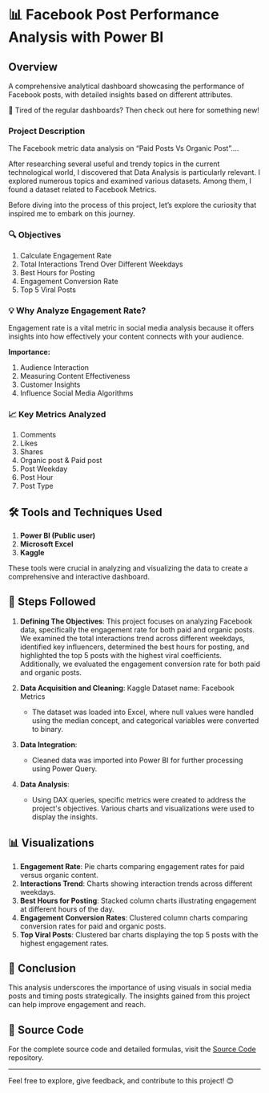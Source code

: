 # 📊 Facebook Post Performance Analysis with Power BI

## Overview
A comprehensive analytical dashboard showcasing the performance of Facebook posts, with detailed insights based on different attributes.

🚀 Tired of the regular dashboards? Then check out here for something new!

### Project Description
The Facebook metric data analysis on “Paid Posts Vs Organic Post”….

After researching several useful and trendy topics in the current technological world, I discovered that Data Analysis is particularly relevant. I explored numerous topics and examined various datasets. Among them, I found a dataset related to Facebook Metrics.

Before diving into the process of this project, let’s explore the curiosity that inspired me to embark on this journey.

### 🔍 Objectives
1. Calculate Engagement Rate
2. Total Interactions Trend Over Different Weekdays
3. Best Hours for Posting
4. Engagement Conversion Rate
5. Top 5 Viral Posts

### 💡 Why Analyze Engagement Rate?
Engagement rate is a vital metric in social media analysis because it offers insights into how effectively your content connects with your audience.

**Importance:**
1. Audience Interaction
2. Measuring Content Effectiveness
3. Customer Insights
4. Influence Social Media Algorithms

### 📈 Key Metrics Analyzed
1. Comments
2. Likes
3. Shares
4. Organic post & Paid post
5. Post Weekday
6. Post Hour
7. Post Type

## 🛠️ Tools and Techniques Used
1. **Power BI (Public user)**
2. **Microsoft Excel**
3. **Kaggle**

These tools were crucial in analyzing and visualizing the data to create a comprehensive and interactive dashboard.

## 🚀 Steps Followed
1. **Defining The Objectives**: 
   This project focuses on analyzing Facebook data, specifically the engagement rate for both paid and organic posts. We examined the total interactions trend across different weekdays, identified key influencers, determined the best hours for posting, and highlighted the top 5 posts with the highest viral coefficients. Additionally, we evaluated the engagement conversion rate for both paid and organic posts.
   
2. **Data Acquisition and Cleaning**: 
   Kaggle Dataset name: Facebook Metrics
   - The dataset was loaded into Excel, where null values were handled using the median concept, and categorical variables were converted to binary.

3. **Data Integration**: 
   - Cleaned data was imported into Power BI for further processing using Power Query.
   
4. **Data Analysis**: 
   - Using DAX queries, specific metrics were created to address the project's objectives. Various charts and visualizations were used to display the insights.

## 📊 Visualizations
1. **Engagement Rate**: Pie charts comparing engagement rates for paid versus organic content.
2. **Interactions Trend**: Charts showing interaction trends across different weekdays.
3. **Best Hours for Posting**: Stacked column charts illustrating engagement at different hours of the day.
4. **Engagement Conversion Rates**: Clustered column charts comparing conversion rates for paid and organic posts.
5. **Top Viral Posts**: Clustered bar charts displaying the top 5 posts with the highest engagement rates.

## 📌 Conclusion
This analysis underscores the importance of using visuals in social media posts and timing posts strategically. The insights gained from this project can help improve engagement and reach.

## 📂 Source Code
For the complete source code and detailed formulas, visit the [Source Code](Link_to_Source_Code) repository.

---

Feel free to explore, give feedback, and contribute to this project! 😊
